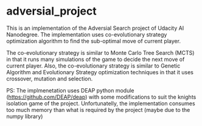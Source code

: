 # adversial_project

This is an implementation of the Adversial Search project of Udacity AI Nanodegree. The implementation uses co-evolutionary 
strategy optimization algorithm to find the sub-optimal move of current player.

The co-evolutionary strategy is similar to 
Monte Carlo Tree Search (MCTS) in that it runs many simulations of the game to decide the next move of current player. Also, 
the co-evolutionary strategy is similar to Genetic Algorithm and Evolutionary Strategy optimization techniques in that it uses 
crossover, mutation and selection.

PS: The implmenetation uses DEAP python module (https://github.com/DEAP/deap) with some modifications to suit the knights 
isolation game of the project. Unfortunatelly, the implementation consumes too much memory than what is required by the project 
(maybe due to the numpy library)
